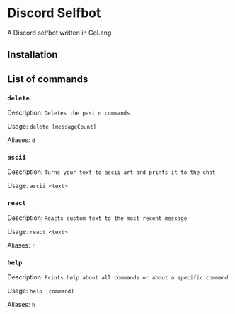 # Discord Selfbot
A Discord selfbot written in GoLang

## Installation


## List of commands
### `delete`

Description: `Deletes the past n commands`

Usage: `delete [messageCount]`

Aliases: `d`

### `ascii`

Description: `Turns your text to ascii art and prints it to the chat`

Usage: `ascii <text>`

### `react`

Description: `Reacts custom text to the most recent message`

Usage: `react <text>`

Aliases: `r`

### `help`

Description: `Prints help about all commands or about a specific command`

Usage: `help [command]`

Aliases: `h`
